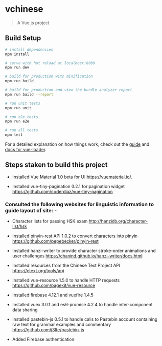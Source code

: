 # vchinese

> A Vue.js project

## Build Setup

``` bash
# install dependencies
npm install

# serve with hot reload at localhost:8080
npm run dev

# build for production with minification
npm run build

# build for production and view the bundle analyzer report
npm run build --report

# run unit tests
npm run unit

# run e2e tests
npm run e2e

# run all tests
npm test
```

For a detailed explanation on how things work, check out the [guide](http://vuejs-templates.github.io/webpack/) and [docs for vue-loader](http://vuejs.github.io/vue-loader).

## Steps staken to build this project

* Installed Vue Material 1.0 beta for UI <https://vuematerial.io/>.

* Installed vue-tiny-pagination 0.2.1 for pagination widget <https://github.com/coderdiaz/vue-tiny-pagination>

### Consulted the following websites for linguistic information to guide layout of site: -

* Character lists for passing HSK exam <http://hanzidb.org/character-list/hsk>

* Installed pinyin-rest API 1.0.2 to convert characters into pinyin <https://github.com/pepebecker/pinyin-rest>

* Installed hanzi-writer to provide character stroke-order animations and user challenges <https://chanind.github.io/hanzi-writer/docs.html>

* Installed resources from the Chinese Text Project API <https://ctext.org/tools/api>

* Installed vue-resource 1.5.0 to handle HTTP requests <https://github.com/pagekit/vue-resource>

* Installed firebase 4.12.1 and vuefire 1.4.5

* Installed vuex 3.0.1 and es6-promise 4.2.4 to handle inter-component data sharing

* Installed pastebin-js 0.5.1 to handle calls to Pastebin account containing raw text for grammar examples and commentary <https://github.com/j3lte/pastebin-js>

* Added Firebase authentication
